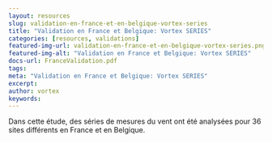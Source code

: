```yaml
---
layout: resources
slug: validation-en-france-et-en-belgique-vortex-series
title: "Validation en France et Belgique: Vortex SERIES"
categories: [resources, validations]
featured-img-url: validation-en-france-et-en-belgique-vortex-series.png
featured-img-alt: "Validation en France et Belgique: Vortex SERIES"
docs-url: FranceValidation.pdf
tags:
meta: "Validation en France et Belgique: Vortex SERIES"
excerpt: 
author: vortex
keywords: 
---
```


Dans cette étude, des séries de mesures du vent ont été analysées pour 36 sites différents en France et en Belgique.

